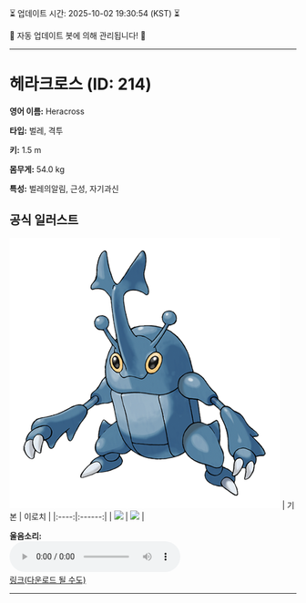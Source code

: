 
⏳ 업데이트 시간: 2025-10-02 19:30:54 (KST) ⏳

🤖 자동 업데이트 봇에 의해 관리됩니다! 🤖

---

# 헤라크로스 (ID: 214)
**영어 이름:** Heracross

**타입:** 벌레, 격투

**키:** 1.5 m

**몸무게:** 54.0 kg

**특성:** 벌레의알림, 근성, 자기과신

## 공식 일러스트
![](https://raw.githubusercontent.com/PokeAPI/sprites/master/sprites/pokemon/other/official-artwork/214.png)
| 기본 | 이로치 |
|:----:|:------:|
| <img src="http://play.pokemonshowdown.com/sprites/ani/heracross.gif" width="200"> | <img src="http://play.pokemonshowdown.com/sprites/ani-shiny/heracross.gif" width="200"> |

**울음소리:**<br><audio controls src="https://raw.githubusercontent.com/PokeAPI/cries/main/cries/pokemon/latest/214.ogg"></audio><br> [링크(다운로드 될 수도)](https://raw.githubusercontent.com/PokeAPI/cries/main/cries/pokemon/latest/214.ogg)


---
